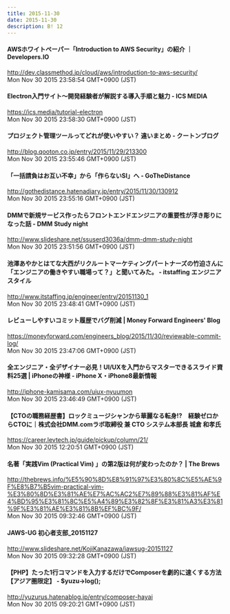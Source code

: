 ```yaml
---
title: 2015-11-30
date: 2015-11-30
description: B! 12
---
```


#### AWSホワイトペーパー「Introduction to AWS Security」の紹介 ｜ Developers.IO
http://dev.classmethod.jp/cloud/aws/introduction-to-aws-security/<br>
Mon Nov 30 2015 23:58:54 GMT+0900 (JST)<br>


#### Electron入門サイト〜開発経験者が解説する導入手順と魅力 - ICS MEDIA
https://ics.media/tutorial-electron<br>
Mon Nov 30 2015 23:58:30 GMT+0900 (JST)<br>


#### プロジェクト管理ツールってどれが使いやすい？ 違いまとめ - クートンブログ
http://blog.qooton.co.jp/entry/2015/11/29/213300<br>
Mon Nov 30 2015 23:55:46 GMT+0900 (JST)<br>


#### 「一括請負はお互い不幸」から「作らないSI」へ - GoTheDistance
http://gothedistance.hatenadiary.jp/entry/2015/11/30/130912<br>
Mon Nov 30 2015 23:55:16 GMT+0900 (JST)<br>


#### DMMで新規サービス作ったらフロントエンドエンジニアの重要性が浮き彫りになった話 - DMM Study night
http://www.slideshare.net/ssuserd3036a/dmm-dmm-study-night<br>
Mon Nov 30 2015 23:51:56 GMT+0900 (JST)<br>


#### 池澤あやかとはてな大西がリクルートマーケティングパートナーズの竹迫さんに「エンジニアの働きやすい職場って？」と聞いてみた。 - itstaffing エンジニアスタイル
http://www.itstaffing.jp/engineer/entry/20151130_1<br>
Mon Nov 30 2015 23:48:41 GMT+0900 (JST)<br>


#### レビューしやすいコミット履歴でバグ削減 | Money Forward  Engineers' Blog
https://moneyforward.com/engineers_blog/2015/11/30/reviewable-commit-log/<br>
Mon Nov 30 2015 23:47:06 GMT+0900 (JST)<br>


#### 全エンジニア・全デザイナー必見！UI/UXを入門からマスターできるスライド資料25選 | iPhoneの神様 - iPhone X・iPhone8最新情報
http://iphone-kamisama.com/uiux-nyuumon<br>
Mon Nov 30 2015 23:46:49 GMT+0900 (JST)<br>


#### 【CTOの職務経歴書】ロックミュージシャンから華麗なる転身!?　経験ゼロからCTOに｜株式会社DMM.comラボ取締役 兼 CTO システム本部長 城倉 和孝氏
https://career.levtech.jp/guide/pickup/column/21/<br>
Mon Nov 30 2015 12:20:51 GMT+0900 (JST)<br>


#### 名著「実践Vim (Practical Vim) 」の第2版は何が変わったのか？ | The Brews
http://thebrews.info/%E5%90%8D%E8%91%97%E3%80%8C%E5%AE%9F%E8%B7%B5vim-practical-vim-%E3%80%8D%E3%81%AE%E7%AC%AC2%E7%89%88%E3%81%AF%E4%BD%95%E3%81%8C%E5%A4%89%E3%82%8F%E3%81%A3%E3%81%9F%E3%81%AE%E3%81%8B%EF%BC%9F/<br>
Mon Nov 30 2015 09:32:46 GMT+0900 (JST)<br>


####  JAWS-UG 初心者支部_20151127 
http://www.slideshare.net/KojiKanazawa/jawsug-20151127<br>
Mon Nov 30 2015 09:32:28 GMT+0900 (JST)<br>


#### 【PHP】たった1行コマンドを入力するだけでComposerを劇的に速くする方法【アジア圏限定】 - $yuzu->log();
http://yuzurus.hatenablog.jp/entry/composer-hayai<br>
Mon Nov 30 2015 09:20:21 GMT+0900 (JST)<br>


